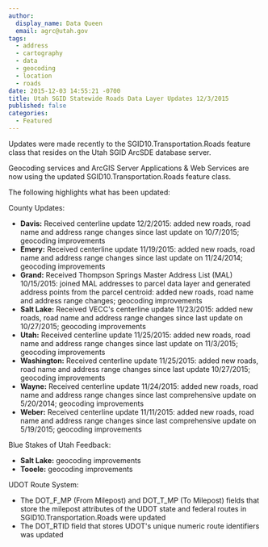 ```yaml
---
author:
  display_name: Data Queen
  email: agrc@utah.gov
tags:
  - address
  - cartography
  - data
  - geocoding
  - location
  - roads
date: 2015-12-03 14:55:21 -0700
title: Utah SGID Statewide Roads Data Layer Updates 12/3/2015
published: false
categories:
  - Featured
---
```

Updates were made recently to the SGID10.Transportation.Roads feature class that resides on the Utah SGID ArcSDE database server.

Geocoding services and ArcGIS Server Applications & Web Services are now using the updated SGID10.Transportation.Roads feature class.

The following highlights what has been updated:

County Updates:

- **Davis:** Received centerline update 12/2/2015: added new roads, road name and address range changes since last update on 10/7/2015; geocoding improvements
- **Emery:** Received centerline update 11/19/2015: added new roads, road name and address range changes since last update on 11/24/2014; geocoding improvements
- **Grand:** Received Thompson Springs Master Address List (MAL) 10/15/2015: joined MAL addresses to parcel data layer and generated address points from the parcel centroid: added new roads, road name and address range changes; geocoding improvements
- **Salt Lake:** Received VECC's centerline update 11/23/2015: added new roads, road name and address range changes since last update on 10/27/2015; geocoding improvements
- **Utah:** Received centerline update 11/25/2015: added new roads, road name and address range changes since last update on 11/3/2015; geocoding improvements
- **Washington:** Received centerline update 11/25/2015: added new roads, road name and address range changes since last update 10/27/2015; geocoding improvements
- **Wayne:** Received centerline update 11/24/2015: added new roads, road name and address range changes since last comprehensive update on 5/20/2014; geocoding improvements
- **Weber:** Received centerline update 11/11/2015: added new roads, road name and address range changes since last comprehensive update on 5/19/2015; geocoding improvements

Blue Stakes of Utah Feedback:

- **Salt Lake:** geocoding improvements
- **Tooele:** geocoding improvements

UDOT Route System:

- The DOT\_F\_MP (From Milepost) and DOT\_T\_MP (To Milepost) fields that store the milepost attributes of the UDOT state and federal routes in SGID10.Transportation.Roads were updated
- The DOT_RTID field that stores UDOT's unique numeric route identifiers was updated
